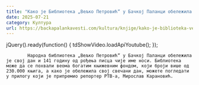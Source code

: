 ```yaml
---
title: "Како је Библиотека „Вељко Петровић“ у Бачкој Паланци обележила свој дан? (ВИДЕО)"
date: 2025-07-21
category: Култура
url: https://backapalankavesti.com/kultura/knjige/kako-je-biblioteka-veljko-petrovic-u-backoj-palanci-obelezila-svoj-dan-video/
---
```


jQuery().ready(function() {
                            tdShowVideo.loadApiYoutube(); 
                        });
                        
                    
            Народна библиотека „Вељко Петровић“ у Бачкој Паланци обележила је свој дан и 141 годину од рођења писца чије име носи. Библиотека може да се похвали веома богатим књижевним фондом, који броји више од 230.000 књига, а како је обележила свој свечани дан, можете погледати у прилогу који је припремио репортер РТВ-а, Мирослав Карановић.
